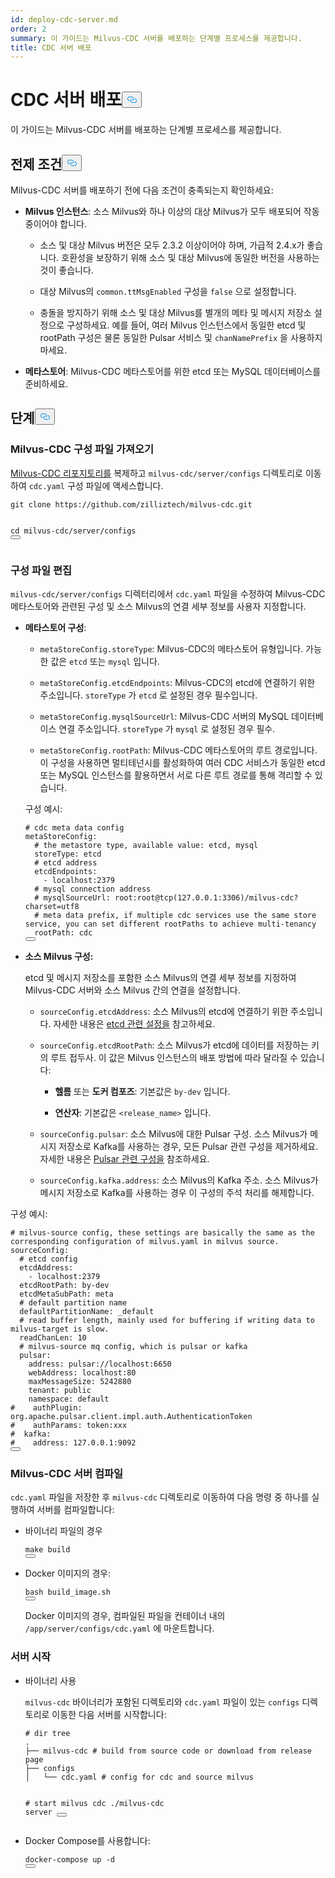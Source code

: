 ```yaml
---
id: deploy-cdc-server.md
order: 2
summary: 이 가이드는 Milvus-CDC 서버를 배포하는 단계별 프로세스를 제공합니다.
title: CDC 서버 배포
---
```

<h1 id="Deploy-CDC-Server" class="common-anchor-header">CDC 서버 배포<button data-href="#Deploy-CDC-Server" class="anchor-icon" translate="no">
      <svg translate="no"
        aria-hidden="true"
        focusable="false"
        height="20"
        version="1.1"
        viewBox="0 0 16 16"
        width="16"
      >
        <path
          fill="#0092E4"
          fill-rule="evenodd"
          d="M4 9h1v1H4c-1.5 0-3-1.69-3-3.5S2.55 3 4 3h4c1.45 0 3 1.69 3 3.5 0 1.41-.91 2.72-2 3.25V8.59c.58-.45 1-1.27 1-2.09C10 5.22 8.98 4 8 4H4c-.98 0-2 1.22-2 2.5S3 9 4 9zm9-3h-1v1h1c1 0 2 1.22 2 2.5S13.98 12 13 12H9c-.98 0-2-1.22-2-2.5 0-.83.42-1.64 1-2.09V6.25c-1.09.53-2 1.84-2 3.25C6 11.31 7.55 13 9 13h4c1.45 0 3-1.69 3-3.5S14.5 6 13 6z"
        ></path>
      </svg>
    </button></h1><p>이 가이드는 Milvus-CDC 서버를 배포하는 단계별 프로세스를 제공합니다.</p>
<h2 id="Prerequisites" class="common-anchor-header">전제 조건<button data-href="#Prerequisites" class="anchor-icon" translate="no">
      <svg translate="no"
        aria-hidden="true"
        focusable="false"
        height="20"
        version="1.1"
        viewBox="0 0 16 16"
        width="16"
      >
        <path
          fill="#0092E4"
          fill-rule="evenodd"
          d="M4 9h1v1H4c-1.5 0-3-1.69-3-3.5S2.55 3 4 3h4c1.45 0 3 1.69 3 3.5 0 1.41-.91 2.72-2 3.25V8.59c.58-.45 1-1.27 1-2.09C10 5.22 8.98 4 8 4H4c-.98 0-2 1.22-2 2.5S3 9 4 9zm9-3h-1v1h1c1 0 2 1.22 2 2.5S13.98 12 13 12H9c-.98 0-2-1.22-2-2.5 0-.83.42-1.64 1-2.09V6.25c-1.09.53-2 1.84-2 3.25C6 11.31 7.55 13 9 13h4c1.45 0 3-1.69 3-3.5S14.5 6 13 6z"
        ></path>
      </svg>
    </button></h2><p>Milvus-CDC 서버를 배포하기 전에 다음 조건이 충족되는지 확인하세요:</p>
<ul>
<li><p><strong>Milvus 인스턴스</strong>: 소스 Milvus와 하나 이상의 대상 Milvus가 모두 배포되어 작동 중이어야 합니다.</p>
<ul>
<li><p>소스 및 대상 Milvus 버전은 모두 2.3.2 이상이어야 하며, 가급적 2.4.x가 좋습니다. 호환성을 보장하기 위해 소스 및 대상 Milvus에 동일한 버전을 사용하는 것이 좋습니다.</p></li>
<li><p>대상 Milvus의 <code translate="no">common.ttMsgEnabled</code> 구성을 <code translate="no">false</code> 으로 설정합니다.</p></li>
<li><p>충돌을 방지하기 위해 소스 및 대상 Milvus를 별개의 메타 및 메시지 저장소 설정으로 구성하세요. 예를 들어, 여러 Milvus 인스턴스에서 동일한 etcd 및 rootPath 구성은 물론 동일한 Pulsar 서비스 및 <code translate="no">chanNamePrefix</code> 을 사용하지 마세요.</p></li>
</ul></li>
<li><p><strong>메타스토어</strong>: Milvus-CDC 메타스토어를 위한 etcd 또는 MySQL 데이터베이스를 준비하세요.</p></li>
</ul>
<h2 id="Steps" class="common-anchor-header">단계<button data-href="#Steps" class="anchor-icon" translate="no">
      <svg translate="no"
        aria-hidden="true"
        focusable="false"
        height="20"
        version="1.1"
        viewBox="0 0 16 16"
        width="16"
      >
        <path
          fill="#0092E4"
          fill-rule="evenodd"
          d="M4 9h1v1H4c-1.5 0-3-1.69-3-3.5S2.55 3 4 3h4c1.45 0 3 1.69 3 3.5 0 1.41-.91 2.72-2 3.25V8.59c.58-.45 1-1.27 1-2.09C10 5.22 8.98 4 8 4H4c-.98 0-2 1.22-2 2.5S3 9 4 9zm9-3h-1v1h1c1 0 2 1.22 2 2.5S13.98 12 13 12H9c-.98 0-2-1.22-2-2.5 0-.83.42-1.64 1-2.09V6.25c-1.09.53-2 1.84-2 3.25C6 11.31 7.55 13 9 13h4c1.45 0 3-1.69 3-3.5S14.5 6 13 6z"
        ></path>
      </svg>
    </button></h2><h3 id="Obtain-the-Milvus-CDC-config-file" class="common-anchor-header">Milvus-CDC 구성 파일 가져오기</h3><p><a href="https://github.com/zilliztech/milvus-cdc">Milvus-CDC 리포지토리를</a> 복제하고 <code translate="no">milvus-cdc/server/configs</code> 디렉토리로 이동하여 <code translate="no">cdc.yaml</code> 구성 파일에 액세스합니다.</p>
<pre><code translate="no" class="language-bash">git <span class="hljs-built_in">clone</span> https://github.com/zilliztech/milvus-cdc.git

<span class="hljs-built_in">cd</span> milvus-cdc/server/configs
<button class="copy-code-btn"></button></code></pre>
<h3 id="Edit-the-config-file" class="common-anchor-header">구성 파일 편집</h3><p><code translate="no">milvus-cdc/server/configs</code> 디렉터리에서 <code translate="no">cdc.yaml</code> 파일을 수정하여 Milvus-CDC 메타스토어와 관련된 구성 및 소스 Milvus의 연결 세부 정보를 사용자 지정합니다.</p>
<ul>
<li><p><strong>메타스토어 구성</strong>:</p>
<ul>
<li><p><code translate="no">metaStoreConfig.storeType</code>: Milvus-CDC의 메타스토어 유형입니다. 가능한 값은 <code translate="no">etcd</code> 또는 <code translate="no">mysql</code> 입니다.</p></li>
<li><p><code translate="no">metaStoreConfig.etcdEndpoints</code>: Milvus-CDC의 etcd에 연결하기 위한 주소입니다. <code translate="no">storeType</code> 가 <code translate="no">etcd</code> 로 설정된 경우 필수입니다.</p></li>
<li><p><code translate="no">metaStoreConfig.mysqlSourceUrl</code>: Milvus-CDC 서버의 MySQL 데이터베이스 연결 주소입니다. <code translate="no">storeType</code> 가 <code translate="no">mysql</code> 로 설정된 경우 필수.</p></li>
<li><p><code translate="no">metaStoreConfig.rootPath</code>: Milvus-CDC 메타스토어의 루트 경로입니다. 이 구성을 사용하면 멀티테넌시를 활성화하여 여러 CDC 서비스가 동일한 etcd 또는 MySQL 인스턴스를 활용하면서 서로 다른 루트 경로를 통해 격리할 수 있습니다.</p></li>
</ul>
<p>구성 예시:</p>
<pre><code translate="no" class="language-yaml"><span class="hljs-comment"># cdc meta data config</span>
metaStoreConfig:
  <span class="hljs-comment"># the metastore type, available value: etcd, mysql</span>
  storeType: etcd
  <span class="hljs-comment"># etcd address</span>
  etcdEndpoints:
    - localhost:<span class="hljs-number">2379</span>
  <span class="hljs-comment"># mysql connection address</span>
  <span class="hljs-comment"># mysqlSourceUrl: root:root@tcp(127.0.0.1:3306)/milvus-cdc?charset=utf8</span>
  <span class="hljs-comment"># meta data prefix, if multiple cdc services use the same store service, you can set different rootPaths to achieve multi-tenancy</span>
  rootPath: cdc
<button class="copy-code-btn"></button></code></pre></li>
<li><p><strong>소스 Milvus 구성:</strong></p>
<p>etcd 및 메시지 저장소를 포함한 소스 Milvus의 연결 세부 정보를 지정하여 Milvus-CDC 서버와 소스 Milvus 간의 연결을 설정합니다.</p>
<ul>
<li><p><code translate="no">sourceConfig.etcdAddress</code>: 소스 Milvus의 etcd에 연결하기 위한 주소입니다. 자세한 내용은 <a href="https://milvus.io/docs/configure_etcd.md#etcd-related-Configurations">etcd 관련 설정을</a> 참고하세요.</p></li>
<li><p><code translate="no">sourceConfig.etcdRootPath</code>: 소스 Milvus가 etcd에 데이터를 저장하는 키의 루트 접두사. 이 값은 Milvus 인스턴스의 배포 방법에 따라 달라질 수 있습니다:</p>
<ul>
<li><p><strong>헬름</strong> 또는 <strong>도커 컴포즈</strong>: 기본값은 <code translate="no">by-dev</code> 입니다.</p></li>
<li><p><strong>연산자</strong>: 기본값은 <code translate="no">&lt;release_name&gt;</code> 입니다.</p></li>
</ul></li>
<li><p><code translate="no">sourceConfig.pulsar</code>: 소스 Milvus에 대한 Pulsar 구성. 소스 Milvus가 메시지 저장소로 Kafka를 사용하는 경우, 모든 Pulsar 관련 구성을 제거하세요. 자세한 내용은 <a href="https://milvus.io/docs/configure_pulsar.md">Pulsar 관련 구성을</a> 참조하세요.</p></li>
<li><p><code translate="no">sourceConfig.kafka.address</code>: 소스 Milvus의 Kafka 주소. 소스 Milvus가 메시지 저장소로 Kafka를 사용하는 경우 이 구성의 주석 처리를 해제합니다.</p></li>
</ul></li>
</ul>
<p>구성 예시:</p>
<pre><code translate="no" class="language-yaml"><span class="hljs-comment"># milvus-source config, these settings are basically the same as the corresponding configuration of milvus.yaml in milvus source.</span>
sourceConfig:
  <span class="hljs-comment"># etcd config</span>
  etcdAddress:
    - localhost:<span class="hljs-number">2379</span>
  etcdRootPath: by-dev
  etcdMetaSubPath: meta
  <span class="hljs-comment"># default partition name</span>
  defaultPartitionName: _default
  <span class="hljs-comment"># read buffer length, mainly used for buffering if writing data to milvus-target is slow.</span>
  readChanLen: <span class="hljs-number">10</span>
  <span class="hljs-comment"># milvus-source mq config, which is pulsar or kafka</span>
  pulsar:
    address: pulsar://localhost:<span class="hljs-number">6650</span>
    webAddress: localhost:<span class="hljs-number">80</span>
    maxMessageSize: <span class="hljs-number">5242880</span>
    tenant: public
    namespace: default
<span class="hljs-comment">#    authPlugin: org.apache.pulsar.client.impl.auth.AuthenticationToken</span>
<span class="hljs-comment">#    authParams: token:xxx</span>
<span class="hljs-comment">#  kafka:</span>
<span class="hljs-comment">#    address: 127.0.0.1:9092</span>
<button class="copy-code-btn"></button></code></pre>
<h3 id="Compile-the-Milvus-CDC-server" class="common-anchor-header">Milvus-CDC 서버 컴파일</h3><p><code translate="no">cdc.yaml</code> 파일을 저장한 후 <code translate="no">milvus-cdc</code> 디렉토리로 이동하여 다음 명령 중 하나를 실행하여 서버를 컴파일합니다:</p>
<ul>
<li><p>바이너리 파일의 경우</p>
<pre><code translate="no" class="language-bash"><span class="hljs-built_in">make</span> build
<button class="copy-code-btn"></button></code></pre></li>
<li><p>Docker 이미지의 경우:</p>
<pre><code translate="no" class="language-bash">bash build_image.sh
<button class="copy-code-btn"></button></code></pre>
<p>Docker 이미지의 경우, 컴파일된 파일을 컨테이너 내의 <code translate="no">/app/server/configs/cdc.yaml</code> 에 마운트합니다.</p></li>
</ul>
<h3 id="Start-the-server" class="common-anchor-header">서버 시작</h3><ul>
<li><p>바이너리 사용</p>
<p><code translate="no">milvus-cdc</code> 바이너리가 포함된 디렉토리와 <code translate="no">cdc.yaml</code> 파일이 있는 <code translate="no">configs</code> 디렉토리로 이동한 다음 서버를 시작합니다:</p>
<pre><code translate="no" class="language-bash"><span class="hljs-comment"># dir tree</span>
.
├── milvus-cdc <span class="hljs-comment"># build from source code or download from release page</span>
├── configs
│   └── cdc.yaml <span class="hljs-comment"># config for cdc and source milvus</span>

<span class="hljs-comment"># start milvus cdc</span>
./milvus-cdc server
<button class="copy-code-btn"></button></code></pre></li>
<li><p>Docker Compose를 사용합니다:</p>
<pre><code translate="no" class="language-bash">docker-compose up -d
<button class="copy-code-btn"></button></code></pre></li>
</ul>
